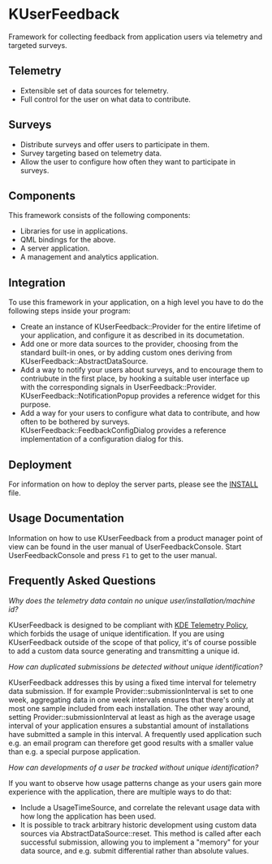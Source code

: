 # KUserFeedback

Framework for collecting feedback from application users via telemetry and targeted surveys.

## Telemetry

* Extensible set of data sources for telemetry.
* Full control for the user on what data to contribute.

## Surveys

* Distribute surveys and offer users to participate in them.
* Survey targeting based on telemetry data.
* Allow the user to configure how often they want to participate in surveys.

## Components

This framework consists of the following components:
* Libraries for use in applications.
* QML bindings for the above.
* A server application.
* A management and analytics application.

## Integration
To use this framework in your application, on a high level you have to do
the following steps inside your program:
* Create an instance of KUserFeedback::Provider for the entire lifetime of your
  application, and configure it as described in its documetation.
* Add one or more data sources to the provider, choosing from the standard
  built-in ones, or by adding custom ones deriving from KUserFeedback::AbstractDataSource.
* Add a way to notify your users about surveys, and to encourage them to contriubute
  in the first place, by hooking a suitable user interface up with the corresponding
  signals in UserFeedback::Provider. KUserFeedback::NotificationPopup provides a
  reference widget for this purpose.
* Add a way for your users to configure what data to contribute, and how often
  to be bothered by surveys. KUserFeedback::FeedbackConfigDialog provides a
  reference implementation of a configuration dialog for this.

## Deployment
For information on how to deploy the server parts, please see the
[INSTALL](https://cgit.kde.org/kuserfeedback.git/tree/INSTALL) file.

## Usage Documentation
Information on how to use KUserFeedback from a product manager point of view can
be found in the user manual of UserFeedbackConsole. Start UserFeedbackConsole and
press `F1` to get to the user manual.

## Frequently Asked Questions

_Why does the telemetry data contain no unique user/installation/machine id?_

KUserFeedback is designed to be compliant with [KDE Telemetry Policy](https://community.kde.org/Policies/Telemetry_Policy),
which forbids the usage of unique identification.
If you are using KUserFeedback outside of the scope of that policy, it's of course
possible to add a custom data source generating and transmitting a unique id.

_How can duplicated submissions be detected without unique identification?_

KUserFeedback addresses this by using a fixed time interval for telemetry data submission.
If for example Provider::submissionInterval is set to one week, aggregating data in one
week intervals ensures that there's only at most one sample included from each installation.
The other way around, setting Provider::submissionInterval at least as high as the average
usage interval of your application ensures a substantial amount of installations have
submitted a sample in this interval. A frequently used application such e.g. an email
program can therefore get good results with a smaller value than e.g. a special purpose
application.

_How can developments of a user be tracked without unique identification?_

If you want to observe how usage patterns change as your users gain more experience
with the application, there are multiple ways to do that:
- Include a UsageTimeSource, and correlate the relevant usage data with how long
  the application has been used.
- It is possible to track arbitrary historic development using custom data sources
  via AbstractDataSource::reset. This method is called after each successful submission,
  allowing you to implement a "memory" for your data source, and e.g. submit differential
  rather than absolute values.
